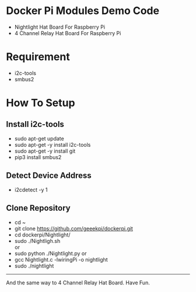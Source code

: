 # Docker Pi Modules Demo Code
* Nightlight Hat Board For Raspberry Pi 
* 4 Channel Relay Hat Board For Raspberry Pi
# Requirement
* i2c-tools 
* smbus2  
# How To Setup
## Install i2c-tools 
* sudo apt-get update 
* sudo apt-get -y install i2c-tools
* sudo apt-get -y install git
* pip3 install smbus2
## Detect Device Address
* i2cdetect -y 1 
## Clone Repository
* cd ~
* git clone https://github.com/geeekpi/dockerpi.git
* cd dockerpi/Nightlight/
* sudo ./Nightligh.sh  
or 
* sudo python ./Nightlight.py
or 
* gcc Nightlight.c -lwiringPi -o nightlight
* sudo ./nightlight
----
And the same way to 4 Channel Relay Hat Board.
Have Fun.

